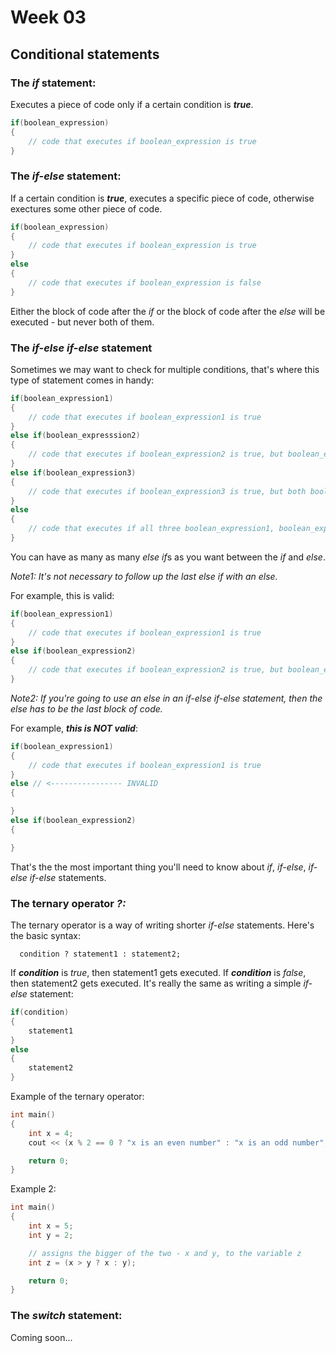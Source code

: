# Week 03
## Conditional statements
### The *if* statement:
Executes a piece of code only if a certain condition is ***true***.

```c++
if(boolean_expression)
{
    // code that executes if boolean_expression is true
}
```

### The *if-else* statement:
If a certain condition is ***true***, executes a specific piece of code, otherwise exectures some other piece of code.
```c++
if(boolean_expression)
{
    // code that executes if boolean_expression is true
}
else
{
    // code that executes if boolean_expression is false
}
```
Either the block of code after the *if* or the block of code after the *else* will be executed - but never both of them.

### The *if-else if-else* statement
Sometimes we may want to check for multiple conditions, that's where this type of statement comes in handy:
```c++
if(boolean_expression1)
{
    // code that executes if boolean_expression1 is true
}
else if(boolean_expresssion2)
{
    // code that executes if boolean_expression2 is true, but boolean_expression1 is false
}
else if(boolean_expression3)
{
    // code that executes if boolean_expression3 is true, but both boolean_expression1 and boolean_expression2 are false
}
else
{
    // code that executes if all three boolean_expression1, boolean_expression2 and boolean_expression3 are false
}
```
You can have as many as many *else if*s as you want between the *if* and *else*.

*Note1: It's not necessary to follow up the last else if with an else.*

For example, this is valid:
```c++
if(boolean_expression1)
{
    // code that executes if boolean_expression1 is true
}
else if(boolean_expression2)
{
    // code that executes if boolean_expression2 is true, but boolean_expression1 is false
}
```

*Note2: If you're going to use an else in an if-else if-else statement, then the else has to be the last block of code.*

For example, ***this is NOT valid***:
```c++
if(boolean_expression1)
{
    // code that executes if boolean_expression1 is true
}
else // <---------------- INVALID
{

}
else if(boolean_expression2)
{

}
```

That's the the most important thing you'll need to know about *if*, *if-else*, *if-else if-else* statements.

### The ternary operator *?:*
The ternary operator is a way of writing shorter *if-else* statements. Here's the basic syntax:

```
  condition ? statement1 : statement2;
```

If ***condition*** is *true*, then statement1 gets executed. If ***condition*** is *false*, then statement2 gets executed. It's really the same as writing a simple *if-else* statement:
```c++
if(condition)
{
    statement1
}
else
{
    statement2
}
```

Example of the ternary operator:
```c++
int main()
{
    int x = 4;
    cout << (x % 2 == 0 ? "x is an even number" : "x is an odd number";) << endl;

    return 0;
}
```

Example 2:
```c++
int main()
{
    int x = 5;
    int y = 2;

    // assigns the bigger of the two - x and y, to the variable z
    int z = (x > y ? x : y);

    return 0;
}
```


### The *switch* statement:
Coming soon...
